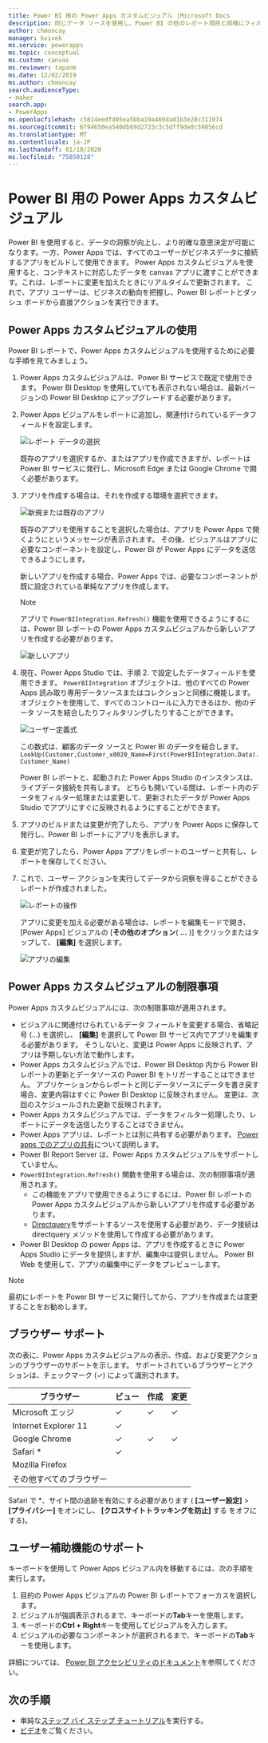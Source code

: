 ```yaml
---
title: Power BI 用の Power Apps カスタムビジュアル |Microsoft Docs
description: 同じデータ ソースを使用し、Power BI の他のレポート項目と同様にフィルタリングできるキャンバス アプリの埋め込みに関する手順と制限
author: chmoncay
manager: kvivek
ms.service: powerapps
ms.topic: conceptual
ms.custom: canvas
ms.reviewer: tapanm
ms.date: 12/02/2019
ms.author: chmoncay
search.audienceType:
- maker
search.app:
- PowerApps
ms.openlocfilehash: c5814eedfd05ea5bba19a469dad1b3e28c311974
ms.sourcegitcommit: 6f94650ea540db69d2723c3c5dff9de8c59056cd
ms.translationtype: MT
ms.contentlocale: ja-JP
ms.lasthandoff: 01/10/2020
ms.locfileid: "75859128"
---
```

# <a name="power-apps-custom-visual-for-power-bi"></a>Power BI 用の Power Apps カスタムビジュアル

Power BI を使用すると、データの洞察が向上し、より的確な意思決定が可能になります。一方、Power Apps では、すべてのユーザーがビジネスデータに接続するアプリをビルドして使用できます。 Power Apps カスタムビジュアルを使用すると、コンテキストに対応したデータを canvas アプリに渡すことができます。これは、レポートに変更を加えたときにリアルタイムで更新されます。 これで、アプリ ユーザーは、ビジネスの動向を把握し、Power BI レポートとダッシュ ボードから直接アクションを実行できます。

## <a name="using-the-power-apps-custom-visual"></a>Power Apps カスタムビジュアルの使用

Power BI レポートで、Power Apps カスタムビジュアルを使用するために必要な手順を見てみましょう。

1. Power Apps カスタムビジュアルは、Power BI サービスで既定で使用できます。 Power BI Desktop を使用していても表示されない場合は、最新バージョンの Power BI Desktop にアップグレードする必要があります。

2. Power Apps ビジュアルをレポートに追加し、関連付けられているデータフィールドを設定します。

    ![レポート データの選択](./media/powerapps-custom-visual/add-visual-set-data.png)

    既存のアプリを選択するか、またはアプリを作成できますが、レポートは Power BI サービスに発行し、Microsoft Edge または Google Chrome で開く必要があります。

3.  アプリを作成する場合は、それを作成する環境を選択できます。

    ![新規または既存のアプリ](./media/powerapps-custom-visual/create-new-or-choose-app.png)

    既存のアプリを使用することを選択した場合は、アプリを Power Apps で開くようにというメッセージが表示されます。 その後、ビジュアルはアプリに必要なコンポーネントを設定し、Power BI が Power Apps にデータを送信できるようにします。

    新しいアプリを作成する場合、Power Apps では、必要なコンポーネントが既に設定されている単純なアプリを作成します。

    > [!NOTE]
    > アプリで `PowerBIIntegration.Refresh()` 機能を使用できるようにするには、Power BI レポートの Power Apps カスタムビジュアルから新しいアプリを作成する必要があります。

    ![新しいアプリ](./media/powerapps-custom-visual/new-app.png)

4. 現在、Power Apps Studio では、手順 2. で設定したデータフィールドを使用できます。 `PowerBIIntegration` オブジェクトは、他のすべての Power Apps 読み取り専用データソースまたはコレクションと同様に機能します。 オブジェクトを使用して、すべてのコントロールに入力できるほか、他のデータ ソースを結合したりフィルタリングしたりすることができます。

    ![ユーザー定義式](./media/powerapps-custom-visual/custom-formula.png)

    この数式は、顧客のデータ ソースと Power BI のデータを結合します。`LookUp(Customer,Customer_x0020_Name=First(PowerBIIntegration.Data).Customer_Name)`

   Power BI レポートと、起動された Power Apps Studio のインスタンスは、ライブデータ接続を共有します。 どちらも開いている間は、レポート内のデータをフィルター処理または変更して、更新されたデータが Power Apps Studio でアプリにすぐに反映されるようにすることができます。

5. アプリのビルドまたは変更が完了したら、アプリを Power Apps に保存して発行し、Power BI レポートにアプリを表示します。

6. 変更が完了したら、Power Apps アプリをレポートのユーザーと共有し、レポートを保存してください。

7. これで、ユーザー アクションを実行してデータから洞察を得ることができるレポートが作成されました。

    ![レポートの操作](./media/powerapps-custom-visual/working-report.gif)

    アプリに変更を加える必要がある場合は、レポートを編集モードで開き、[Power Apps] ビジュアルの [**その他のオプション**( **...** )] をクリックまたはタップして、 **[編集]** を選択します。

    ![アプリの編集](./media/powerapps-custom-visual/edit-app.png)

## <a name="limitations-of-the-power-apps-custom-visual"></a>Power Apps カスタムビジュアルの制限事項

Power Apps カスタムビジュアルには、次の制限事項が適用されます。

- ビジュアルに関連付けられているデータ フィールドを変更する場合、省略記号 (...) を選択し、 **[編集]** を選択して Power BI サービス内でアプリを編集する必要があります。 そうしないと、変更は Power Apps に反映されず、アプリは予期しない方法で動作します。
- Power Apps カスタムビジュアルでは、Power BI Desktop 内から Power BI レポートの更新とデータソースの Power BI をトリガーすることはできません。 アプリケーションからレポートと同じデータソースにデータを書き戻す場合、変更内容はすぐに Power BI Desktop に反映されません。 変更は、次回のスケジュールされた更新で反映されます。
- Power Apps カスタムビジュアルでは、データをフィルター処理したり、レポートにデータを送信したりすることはできません。
- Power Apps アプリは、レポートとは別に共有する必要があります。 [Power apps でのアプリの共有](share-app.md)について説明します。
- Power BI Report Server は、Power Apps カスタムビジュアルをサポートしていません。
- `PowerBIIntegration.Refresh()` 関数を使用する場合は、次の制限事項が適用されます。
    - この機能をアプリで使用できるようにするには、Power BI レポートの Power Apps カスタムビジュアルから新しいアプリを作成する必要があります。
    - [Directquery](https://docs.microsoft.com/power-bi/desktop-directquery-data-sources)をサポートするソースを使用する必要があり、データ接続は directquery メソッドを使用して作成する必要があります。
- Power BI Desktop の power Apps は、アプリを作成するときに Power Apps Studio にデータを提供しますが、編集中は提供しません。 Power BI Web を使用して、アプリの編集中にデータをプレビューします。

> [!NOTE]
> 最初にレポートを Power BI サービスに発行してから、アプリを作成または変更することをお勧めします。

## <a name="browser-support"></a>ブラウザー サポート

次の表に、Power Apps カスタムビジュアルの表示、作成、および変更アクションのブラウザーのサポートを示します。 サポートされているブラウザーとアクションは、チェックマーク (&check;) によって識別されます。

|ブラウザー|ビュー|作成|変更
|-|-|-|-
|Microsoft エッジ|&check;|&check;|&check;
|Internet Explorer 11|&check;
|Google Chrome|&check;|&check;|&check;
|Safari \*|&check;
|Mozilla Firefox
|その他すべてのブラウザー

Safari で \*、サイト間の追跡を有効にする必要があります ( **[ユーザー設定]**  >  **[プライバシー]** をオンにし、 **[クロスサイトトラッキングを防止]** する をオフにする)。

## <a name="accessibility-support"></a>ユーザー補助機能のサポート

キーボードを使用して Power Apps ビジュアル内を移動するには、次の手順を実行します。

1. 目的の Power Apps ビジュアルの Power BI レポートでフォーカスを選択します。
2. ビジュアルが強調表示されるまで、キーボードの**Tab**キーを使用します。
3. キーボードの**Ctrl + Right**キーを使用してビジュアルを入力します。
3. ビジュアルの必要なコンポーネントが選択されるまで、キーボードの**Tab**キーを使用します。

詳細については、 [Power BI アクセシビリティのドキュメント]( https://docs.microsoft.com/power-bi/desktop-accessibility)を参照してください。


## <a name="next-steps"></a>次の手順

* 単純な[ステップ バイ ステップ チュートリアル](embed-powerapps-powerbi.md)を実行する。
* [ビデオ](https://aka.ms/powerappscustomvisualvideo)をご覧ください。

